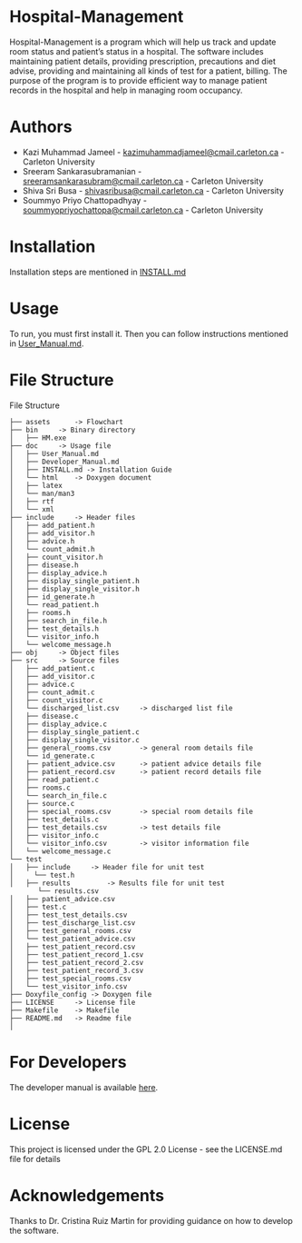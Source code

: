 ﻿# Hospital-Management

Hospital-Management is a program  which will help us track and update room status and patient’s status in a hospital. The software includes 
maintaining patient details, providing prescription, precautions and diet advise, providing and maintaining all kinds of test for a patient, billing. 
The purpose of the program is to provide efficient way to manage patient records in the hospital and help in managing room occupancy.



# Authors

- Kazi Muhammad Jameel - kazimuhammadjameel@cmail.carleton.ca - Carleton University
- Sreeram Sankarasubramanian - sreeramsankarasubram@cmail.carleton.ca - Carleton University
- Shiva Sri Busa - shivasribusa@cmail.carleton.ca - Carleton University
- Soummyo Priyo Chattopadhyay - soummyopriyochattopa@cmail.carleton.ca - Carleton University


# Installation

Installation steps are mentioned in [INSTALL.md](https://github.com/ShivaSriBusa/Hospital-Management/blob/master/doc/INSTALL.md)

# Usage

To run, you must first install it. Then you can follow instructions mentioned in
[User_Manual.md](https://github.com/ShivaSriBusa/Hospital-Management/blob/master/doc/User_Manual.md).

# File Structure

File Structure 

```
├── assets      -> Flowchart 
├── bin 	-> Binary directory
│   ├── HM.exe
├── doc 	-> Usage file
│   ├── User_Manual.md
│   ├── Developer_Manual.md
│   ├── INSTALL.md -> Installation Guide
│   └── html 	-> Doxygen document
│   ├── latex
│   └── man/man3
│   ├── rtf
│   └── xml  	
├── include 	-> Header files
│   ├── add_patient.h
│   ├── add_visitor.h
│   ├── advice.h
│   └── count_admit.h
│   ├── count_visitor.h
│   ├── disease.h
│   ├── display_advice.h
│   ├── display_single_patient.h
│   ├── display_single_visitor.h
│   ├── id_generate.h
│   └── read_patient.h
│   ├── rooms.h
│   ├── search_in_file.h
│   ├── test_details.h
│   └── visitor_info.h
│   └── welcome_message.h
├── obj 	-> Object files
├── src 	-> Source files 
│   ├── add_patient.c
│   ├── add_visitor.c 
│   ├── advice.c
│   ├── count_admit.c
│   ├── count_visitor.c
│   └── discharged_list.csv     -> discharged list file 
│   ├── disease.c
│   ├── display_advice.c 
│   ├── display_single_patient.c
│   ├── display_single_visitor.c
│   ├── general_rooms.csv       -> general room details file
│   └── id_generate.c
│   ├── patient_advice.csv      -> patient advice details file
│   ├── patient_record.csv      -> patient record details file
│   ├── read_patient.c
│   ├── rooms.c
│   └── search_in_file.c       
│   ├── source.c
│   ├── special_rooms.csv       -> special room details file
│   ├── test_details.c
│   ├── test_details.csv        -> test details file
│   ├── visitor_info.c       
│   └── visitor_info.csv        -> visitor information file
│   └── welcome_message.c       
└── test
│   ├── include		-> Header file for unit test
│     └── test.h
│   ├── results	        -> Results file for unit test
       └── results.csv
│   ├── patient_advice.csv      
│   ├── test.c 
│   ├── test_test_details.csv
│   ├── test_discharge_list.csv
│   ├── test_general_rooms.csv
│   └── test_patient_advice.csv      
│   ├── test_patient_record.csv
│   ├── test_patient_record_1.csv
│   ├── test_patient_record_2.csv
│   ├── test_patient_record_3.csv
│   ├── test_special_rooms.csv     
│   └── test_visitor_info.csv
├── Doxyfile_config	-> Doxygen file 
├── LICENSE 	-> License file
├── Makefile 	-> Makefile
├── README.md 	-> Readme file
│            
```

# For Developers

The developer manual is available [here](https://github.com/ShivaSriBusa/Hospital-Management/blob/master/doc/Developer_Manual.md).

# License

This project is licensed under the GPL 2.0 License - see the LICENSE.md file for details

# Acknowledgements

Thanks to Dr. Cristina Ruiz Martin for providing guidance on how to develop the software.
